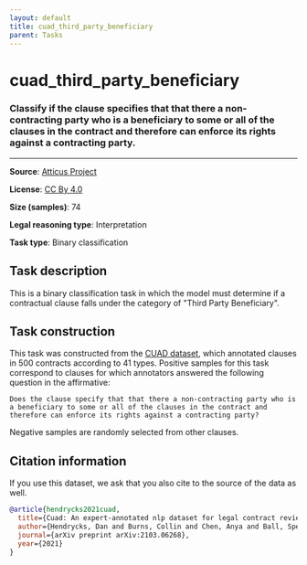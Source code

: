 ```yaml
---
layout: default
title: cuad_third_party_beneficiary
parent: Tasks
---
```

# cuad_third_party_beneficiary

### Classify if the clause specifies that that there a non-contracting party who is a beneficiary to some or all of the clauses in the contract and therefore can enforce its rights against a contracting party.
---



**Source**: [Atticus Project](https://www.atticusprojectai.org/cuad>)

**License**: [CC By 4.0](https://creativecommons.org/licenses/by/4.0/)

**Size (samples)**: 74

**Legal reasoning type**: Interpretation

**Task type**: Binary classification

## Task description

This is a binary classification task in which the model must determine if a contractual clause falls under the category of "Third Party Beneficiary".

## Task construction

This task was constructed from the [CUAD dataset](https://www.atticusprojectai.org/cuad), which annotated clauses in 500 contracts according to 41 types. Positive samples for this task correspond to clauses for which annotators answered the following question in the affirmative:

```text
Does the clause specify that that there a non-contracting party who is a beneficiary to some or all of the clauses in the contract and therefore can enforce its rights against a contracting party?
```

Negative samples are randomly selected from other clauses.

## Citation information
If you use this dataset, we ask that you also cite to the source of the data as well.

```bib
@article{hendrycks2021cuad,
  title={Cuad: An expert-annotated nlp dataset for legal contract review},
  author={Hendrycks, Dan and Burns, Collin and Chen, Anya and Ball, Spencer},
  journal={arXiv preprint arXiv:2103.06268},
  year={2021}
}
```


